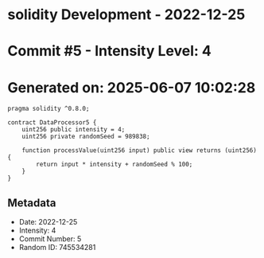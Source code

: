 ﻿# solidity Development - 2022-12-25
# Commit #5 - Intensity Level: 4
# Generated on: 2025-06-07 10:02:28
```solidity
pragma solidity ^0.8.0;

contract DataProcessor5 {
    uint256 public intensity = 4;
    uint256 private randomSeed = 989838;

    function processValue(uint256 input) public view returns (uint256) {
        return input * intensity + randomSeed % 100;
    }
}
```
## Metadata
- Date: 2022-12-25
- Intensity: 4
- Commit Number: 5
- Random ID: 745534281
